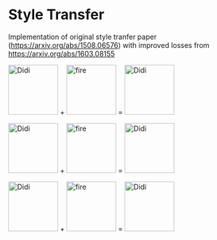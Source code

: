 # Style Transfer

Implementation of original style tranfer paper (https://arxiv.org/abs/1508.06576) with improved losses from https://arxiv.org/abs/1603.08155

<img src="https://raw.githubusercontent.com/slavivanov/Style-Tranfer/master/images/didi.jpg" alt="Didi" width="100px" height="100px"> + <img src="https://raw.githubusercontent.com/slavivanov/Style-Tranfer/master/images/fire.jpg" alt="fire" width="100px" height="100px"> = <img src="https://raw.githubusercontent.com/slavivanov/Style-Tranfer/master/images/didi_fire.jpg" alt="Didi" width="100px" height="100px">

<img src="https://raw.githubusercontent.com/slavivanov/Style-Tranfer/master/images/slav.jpg" alt="Didi" width="100px" height="100px"> + <img src="https://raw.githubusercontent.com/slavivanov/Style-Tranfer/master/images/picasso.jpg" alt="fire" width="100px" height="100px"> = <img src="https://raw.githubusercontent.com/slavivanov/Style-Tranfer/master/images/slav_picasso.jpg" alt="Didi" width="100px" height="100px">

<img src="https://raw.githubusercontent.com/slavivanov/Style-Tranfer/master/images/didi.jpg" alt="Didi" width="100px" height="100px"> + <img src="https://raw.githubusercontent.com/slavivanov/Style-Tranfer/master/images/smoke.jpg" alt="fire" width="100px" height="100px"> = <img src="https://raw.githubusercontent.com/slavivanov/Style-Tranfer/master/images/didi_smoke.jpg" alt="Didi" width="100px" height="100px">

